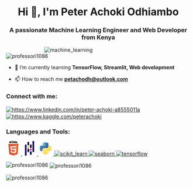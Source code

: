 
<h1 align="center">Hi 👋, I'm Peter Achoki Odhiambo</h1>
<h3 align="center">A passionate Machine Learning Engineer and Web Developer from Kenya</h3>
<img align="right" alt="machine_learning" width="400" src="https://gfycat.com/ashamedweightydachshund.gif"

<p align="left"> <img src="https://komarev.com/ghpvc/?username=professori1086&label=Profile%20views&color=0e75b6&style=flat" alt="professori1086" /> </p>

- 🌱 I’m currently learning **TensorFlow, Streamlit, Web development**

- 📫 How to reach me **petachodh@outlook.com**

<h3 align="left">Connect with me:</h3>
<p align="left">
<a href="https://linkedin.com/in/https://www.linkedin.com/in/peter-achoki-a8555011a" target="blank"><img align="center" src="https://raw.githubusercontent.com/rahuldkjain/github-profile-readme-generator/master/src/images/icons/Social/linked-in-alt.svg" alt="https://www.linkedin.com/in/peter-achoki-a8555011a" height="30" width="40" /></a>
<a href="https://kaggle.com/https://www.kaggle.com/peterachoki" target="blank"><img align="center" src="https://raw.githubusercontent.com/rahuldkjain/github-profile-readme-generator/master/src/images/icons/Social/kaggle.svg" alt="https://www.kaggle.com/peterachoki" height="30" width="40" /></a>
</p>

<h3 align="left">Languages and Tools:</h3>
<p align="left"> <a href="https://www.w3.org/html/" target="_blank" rel="noreferrer"> <img src="https://raw.githubusercontent.com/devicons/devicon/master/icons/html5/html5-original-wordmark.svg" alt="html5" width="40" height="40"/> </a> <a href="https://pandas.pydata.org/" target="_blank" rel="noreferrer"> <img src="https://raw.githubusercontent.com/devicons/devicon/2ae2a900d2f041da66e950e4d48052658d850630/icons/pandas/pandas-original.svg" alt="pandas" width="40" height="40"/> </a> <a href="https://www.python.org" target="_blank" rel="noreferrer"> <img src="https://raw.githubusercontent.com/devicons/devicon/master/icons/python/python-original.svg" alt="python" width="40" height="40"/> </a> <a href="https://scikit-learn.org/" target="_blank" rel="noreferrer"> <img src="https://upload.wikimedia.org/wikipedia/commons/0/05/Scikit_learn_logo_small.svg" alt="scikit_learn" width="40" height="40"/> </a> <a href="https://seaborn.pydata.org/" target="_blank" rel="noreferrer"> <img src="https://seaborn.pydata.org/_images/logo-mark-lightbg.svg" alt="seaborn" width="40" height="40"/> </a> <a href="https://www.tensorflow.org" target="_blank" rel="noreferrer"> <img src="https://www.vectorlogo.zone/logos/tensorflow/tensorflow-icon.svg" alt="tensorflow" width="40" height="40"/> </a> </p>

<p><img align="left" src="https://github-readme-stats.vercel.app/api/top-langs?username=professori1086&show_icons=true&locale=en&layout=compact" alt="professori1086" /></p>

<p>&nbsp;<img align="center" src="https://github-readme-stats.vercel.app/api?username=professori1086&show_icons=true&locale=en" alt="professori1086" /></p>

<p><img align="center" src="https://github-readme-streak-stats.herokuapp.com/?user=professori1086&" alt="professori1086" /></p>
